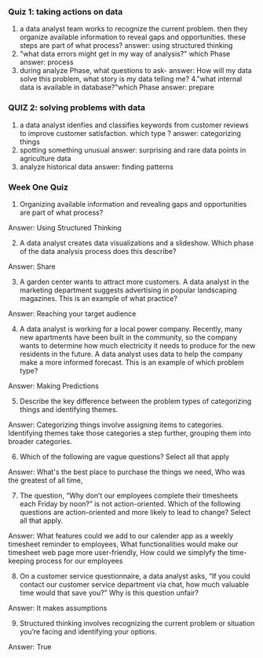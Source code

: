 ### Quiz 1: taking actions on data
1. a data analyst team works to recognize the current problem.  then they organize available information to reveal gaps and opportunities. these steps are part of what process?
answer: using structured thinking 
2. "what data errors might get in my way of analysis?" which Phase 
answer: process 
3. during analyze Phase, what questions to ask-
answer: How will my data solve this problem, what story is my data telling me?
4."what internal data is available in database?"which Phase 
answer: prepare 

### QUIZ 2: solving problems with data 
1. a data analyst idenfies and classifies keywords from customer reviews to improve customer satisfaction.  which type ?
answer: categorizing things 
2. spotting something unusual 
answer: surprising and rare data points in agriculture data
3. analyze historical data 
answer: finding patterns 

### Week One Quiz
1. Organizing available information and revealing gaps and opportunities are part of what process?

Answer: Using Structured Thinking

2. A data analyst creates data visualizations and a slideshow. Which phase of the data analysis process does this describe?

Answer: Share

3. A garden center wants to attract more customers. A data analyst in the marketing department suggests advertising in popular landscaping magazines. This is an example of what practice?

Answer: Reaching your target audience

4. A data analyst is working for a local power company. Recently, many new apartments have been built in the community, so the company wants to determine how much electricity it needs to produce for the new residents in the future. A data analyst uses data to help the company make a more informed forecast. This is an example of which problem type?

Answer: Making Predictions

5. Describe the key difference between the problem types of categorizing things and identifying themes.

Answer: Categorizing things involve assigning items to categories. Identifying themes take those categories a step further, grouping them into broader categories.

6. Which of the following are vague questions? Select all that apply

Answer: What's the best place to purchase the things we need, Who was the greatest of all time, 

7. The question, “Why don’t our employees complete their timesheets each Friday by noon?” is not action-oriented. Which of the following questions are action-oriented and more likely to lead to change? Select all that apply.

Answer: What features could we add to our calender app as a weekly timesheet reminder to employees, What functionalities would make our timesheet web page more user-friendly, How could we simplyfy the time-keeping process for our employees

8. On a customer service questionnaire, a data analyst asks, “If you could contact our customer service department via chat, how much valuable time would that save you?” Why is this question unfair?

Answer: It makes assumptions

9. Structured thinking involves recognizing the current problem or situation you’re facing and identifying your options.

Answer: True


